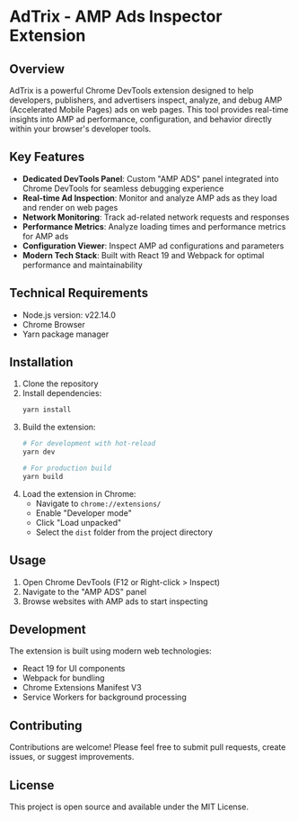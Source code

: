 # AdTrix - AMP Ads Inspector Extension

## Overview
AdTrix is a powerful Chrome DevTools extension designed to help developers, publishers, and advertisers inspect, analyze, and debug AMP (Accelerated Mobile Pages) ads on web pages. This tool provides real-time insights into AMP ad performance, configuration, and behavior directly within your browser's developer tools.

## Key Features
- **Dedicated DevTools Panel**: Custom "AMP ADS" panel integrated into Chrome DevTools for seamless debugging experience
- **Real-time Ad Inspection**: Monitor and analyze AMP ads as they load and render on web pages
- **Network Monitoring**: Track ad-related network requests and responses
- **Performance Metrics**: Analyze loading times and performance metrics for AMP ads
- **Configuration Viewer**: Inspect AMP ad configurations and parameters
- **Modern Tech Stack**: Built with React 19 and Webpack for optimal performance and maintainability

## Technical Requirements
- Node.js version: v22.14.0
- Chrome Browser
- Yarn package manager

## Installation

1. Clone the repository
2. Install dependencies:
   ```bash
   yarn install
   ```
3. Build the extension:
   ```bash
   # For development with hot-reload
   yarn dev

   # For production build
   yarn build
   ```
4. Load the extension in Chrome:
   - Navigate to `chrome://extensions/`
   - Enable "Developer mode"
   - Click "Load unpacked"
   - Select the `dist` folder from the project directory

## Usage
1. Open Chrome DevTools (F12 or Right-click > Inspect)
2. Navigate to the "AMP ADS" panel
3. Browse websites with AMP ads to start inspecting

## Development
The extension is built using modern web technologies:
- React 19 for UI components
- Webpack for bundling
- Chrome Extensions Manifest V3
- Service Workers for background processing

## Contributing
Contributions are welcome! Please feel free to submit pull requests, create issues, or suggest improvements.

## License
This project is open source and available under the MIT License.

